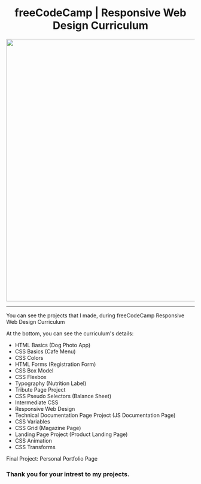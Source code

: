 <h1 align="center">freeCodeCamp | Responsive Web Design Curriculum</h1>

<div align="center"><img src="https://cdn.freecodecamp.org/platform/universal/fcc_meta_1920X1080-indigo.png" width="700"></div>

---

You can see the projects that I made, during freeCodeCamp Responsive Web Design Curriculum

<p>At the bottom, you can see the curriculum's details:</p>

- HTML Basics (Dog Photo App)
- CSS Basics (Cafe Menu)
- CSS Colors
- HTML Forms (Registration Form)
- CSS Box Model
- CSS Flexbox
- Typography (Nutrition Label)
- Tribute Page Project
- CSS Pseudo Selectors (Balance Sheet)
- Intermediate CSS
- Responsive Web Design
- Technical Documentation Page Project (JS Documentation Page)
- CSS Variables
- CSS Grid (Magazine Page)
- Landing Page Project (Product Landing Page)
- CSS Animation
- CSS Transforms

Final Project: Personal Portfolio Page

### Thank you for your intrest to my projects.

